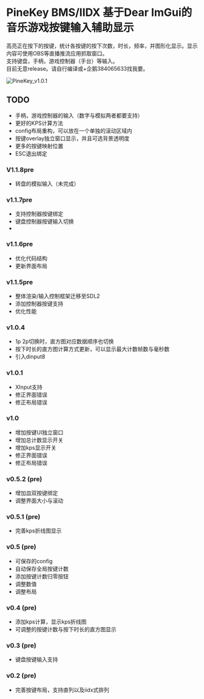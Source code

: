 # PineKey BMS/IIDX 基于Dear ImGui的音乐游戏按键输入辅助显示

高亮正在按下的按键，统计各按键的按下次数，时长，频率，并图形化显示。显示内容可使用OBS等直播推流应用抓取窗口。  
支持键盘，手柄，游戏控制器（手台）等输入。  
目前无意release。请自行编译或+企鹅384065633找我要。

![PineKey_v1.0.1](https://github.com/cstrikest/PineKey/blob/main/PineKey_v1.0.1.jpg?raw=true)

## TODO

- 手柄，游戏控制器的输入（数字与模拟两者都要支持）
- 更好的KPS计算方法
- config布局重构，可以放在一个单独的滚动区域内
- 按键overlay独立窗口显示，并且可选背景透明度
- 更多的按键映射位置
- ESC退出绑定

### V1.1.8pre

- 转盘的模拟输入（未完成）
### v1.1.7pre

- 支持控制器按键绑定
- 键盘控制器按键输入切换
- 
### v1.1.6pre

- 优化代码结构
- 更新界面布局
### v1.1.5pre

- 整体渲染/输入控制框架迁移至SDL2
- 添加控制器按键支持
- 优化性能

### v1.0.4

- 1p 2p切换时，直方图对应数据顺序也切换
- 按下时长的直方图计算方式更新，可以显示最大计数帧数与毫秒数
- 引入dinput8

### v1.0.1

- XInput支持
- 修正界面错误
- 修正布局错误

### v1.0

- 增加按键UI独立窗口
- 增加总计数显示开关
- 增加kps显示开关
- 修正界面错误
- 修正布局错误
  
### v0.5.2 (pre)

- 增加皿双按键绑定
- 调整界面大小与滚动

### v0.5.1 (pre)

- 完善kps折线图显示

### v0.5 (pre)

- 可保存的config
- 自动保存全局按键计数
- 添加按键计数归零按钮
- 调整数值
- 调整布局

### v0.4 (pre)

- 添加kps计算，显示kps折线图
- 可调整的按键计数与按下时长的直方图显示

### v0.3 (pre)

- 键盘按键输入支持

### v0.2 (pre)

- 完善按键布局，支持直列以及iidx式排列